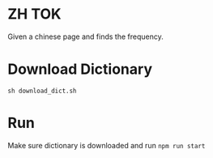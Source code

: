 # ZH TOK

Given a chinese page and finds the frequency.

# Download Dictionary

`sh download_dict.sh`

# Run

Make sure dictionary is downloaded and run 
`npm run start`

